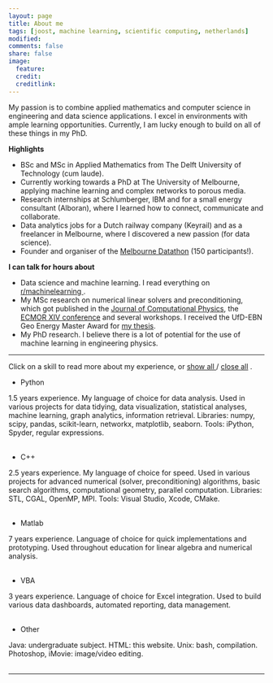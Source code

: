 ```yaml
---
layout: page
title: About me
tags: [joost, machine learning, scientific computing, netherlands]
modified: 
comments: false
share: false
image:
  feature: 
  credit: 
  creditlink: 
---
```

My passion is to combine applied mathematics and computer science in engineering and data science applications. I excel in environments with ample learning opportunities. Currently, I am lucky enough to build on all of these things in my PhD.

**Highlights**

- BSc and MSc in Applied Mathematics from The Delft University of Technology (cum laude).
- Currently working towards a PhD at The University of Melbourne, applying machine learning and complex networks to porous media.
- Research internships at Schlumberger, IBM and for a small energy consultant (Alboran), where I learned how to connect, communicate and collaborate.
- Data analytics jobs for a Dutch railway company (Keyrail) and as a freelancer in Melbourne, where I discovered a new passion (for data science).
- Founder and organiser of the <a href="http://www.datasciencemelbourne.com/datathon">Melbourne Datathon</a> (150 participants!).

**I can talk for hours about**

- Data science and machine learning. I read everything on <a href="https://www.reddit.com/r/machinelearning">r/machinelearning </a>.
- My MSc research on numerical linear solvers and preconditioning, which got published in the <a href="http://dx.doi.org/10.1016/j.jcp.2015.10.016">Journal of Computational Physics</a>, the <a href="http://dx.doi.org/10.3997/2214-4609.20141773">ECMOR XIV conference</a> and several workshops. I received the UfD-EBN Geo Energy Master Award for <a href="http://repository.tudelft.nl/view/ir/uuid:47cbb291-6b1e-4572-b384-f79a8cf7e535/">my thesis</a>.
- My PhD research. I believe there is a lot of potential for the use of machine learning in engineering physics.

---
Click on a skill to read more about my experience, or 
<span style="cursor:hand; cursor:pointer" onClick="openAll()">
  <u> show all </u>
</span> 
/
<span style="cursor:hand; cursor:pointer" onClick="closeAll()">
  <u> close all</u>
</span>
. 

- <div onClick="openClose_skill('p1')" style="cursor:hand; cursor:pointer">Python</div>
<div id="p1" class="texter">
  1.5 years experience. My language of choice for data analysis. Used in various projects for data tidying, data visualization, statistical analyses, machine learning, graph analytics, information retrieval. Libraries: numpy, scipy, pandas, scikit-learn, networkx, matplotlib, seaborn. Tools: iPython, Spyder, regular expressions.
<br /><br /></div>

- <div onClick="openClose_skill('p2')" style="cursor:hand; cursor:pointer">C++</div>
<div id="p2" class="texter">
  2.5 years experience. My language of choice for speed. Used in various projects for advanced numerical (solver, preconditioning) algorithms, basic search algorithms, computational geometry, parallel computation. Libraries: STL, CGAL, OpenMP, MPI. Tools: Visual Studio, Xcode, CMake.
<br /><br /></div>
 
- <div onClick="openClose_skill('p3')" style="cursor:hand; cursor:pointer">Matlab</div>
<div id="p3" class="texter">
  7 years experience. Language of choice for quick implementations and prototyping. Used throughout education for linear algebra and numerical analysis.
<br /><br /></div>

- <div onClick="openClose_skill('p4')" style="cursor:hand; cursor:pointer">VBA</div>
<div id="p4" class="texter">
  3 years experience. Language of choice for Excel integration. Used to build various data dashboards, automated reporting, data management. 
<br /><br /></div>

- <div onClick="openClose_skill('p5')" style="cursor:hand; cursor:pointer">Other</div>
<div id="p5" class="texter">
  Java: undergraduate subject. HTML: this website. Unix: bash, compilation. Photoshop, iMovie: image/video editing.
<br /><br /></div>

--- 
